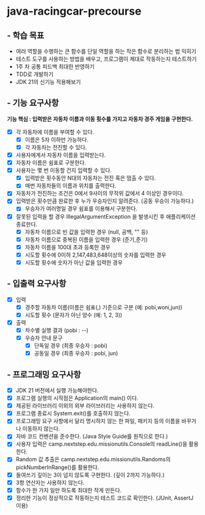 # java-racingcar-precourse

## - 학습 목표
- 여러 역할을 수행하는 큰 함수를 단일 역할을 하는 작은 함수로 분리하는 법 익히기
- 테스트 도구를 사용하는 방법을 배우고, 프로그램이 제대로 작동하는지 테스트하기
- 1주 차 공통 피드백 최대한 반영하기
- TDD로 개발하기
- JDK 21의 신기능 적용해보기

## - 기능 요구사항
**기능 핵심 : 입력받은 자동차 이름과 이동 횟수를 가지고 자동차 경주 게임을 구현한다.**
- [x] 각 자동차에 이름을 부여할 수 있다.
  - [x] 이름은 5자 이하만 가능하다.
  - [x] 각 자동차는 전진할 수 있다.
- [x] 사용자에게서 자동차 이름을 입력받는다.
- [x] 자동차 이름은 쉼표로 구분한다.
- [x] 사용자는 몇 번 이동할 건지 입력할 수 있다.
  - [x] 입력받은 횟수동안 N대의 자동차는 전진 혹은 멈출 수 있다.
  - [x] 매번 자동차들의 이름과 위치를 출력한다.
- [x] 자동차가 전진하는 조건은 0에서 9사이의 무작위 값에서 4 이상인 경우이다.
- [x] 입력받은 횟수만큼 완료한 후 누가 우승자인지 알려준다. (공동 우승이 가능하다.)
  - [x] 우승자가 여러명일 경우 쉼표를 이용해서 구분한다.
- [x] 잘못된 입력을 할 경우 IllegalArgumentException 을 발생시킨 후 애플리케이션 종료한다.
    - [x] 자동차 이름으로 빈 값을 입력한 경우 (null, 공백, "" 등)
    - [x] 자동차 이름으로 중복된 이름을 입력한 경우 (준기,준기)
    - [x] 자동차 이름을 100대 초과 등록한 경우
    - [x] 시도할 횟수에 0이하 2,147,483,648이상의 숫자를 입력한 경우
    - [x] 시도할 횟수에 숫자가 아닌 값을 입력한 경우

## - 입출력 요구사항
- [x] 입력
  - [x] 경주할 자동차 이름(이름은 쉼표(,) 기준으로 구분 (예: pobi,woni,jun))
  - [x] 시도할 횟수 (문자가 아닌 양수 (예: 1, 2, 3))
- [x] 출력
  - [x] 차수별 실행 결과 (pobi : --)
  - [x] 우승자 안내 문구
    - [x] 단독일 경우 (최종 우승자 : pobi)
    - [x] 공동일 경우 (최종 우승자 : pobi, jun)

## - 프로그래밍 요구사항
- [x] JDK 21 버전에서 실행 가능해야한다.
- [x] 프로그램 실행의 시작점은 Application의 main() 이다.
- [x] 제공된 라이브러리 이외의 외부 라이브러리는 사용하지 않는다.
- [x] 프로그램 종료시 System.exit()를 호출하지 않는다.
- [x] 프로그래밍 요구 사항에서 달리 명시하지 않는 한 파일, 패키지 등의 이름을 바꾸거나 이동하지 않는다.
- [x] 자바 코드 컨벤션을 준수한다. (Java Style Guide를 원칙으로 한다.)
- [x] 사용자 입력은 camp.nextstep.edu.missionutils.Console의 readLine()을 활용한다.
- [x] Random 값 추출은 camp.nextstep.edu.missionutils.Randoms의 pickNumberInRange()를 활용한다.
- [x] 들여쓰기 깊이는 3이 넘지 않도록 구현한다. (깊이 2까지 가능하다.)
- [x] 3항 연산자는 사용하지 않는다.
- [x] 함수가 한 가지 일만 하도록 최대한 작게 만든다.
- [x] 정리한 기능이 정상적으로 작동하는지 테스트 코드로 확인한다. (JUnit, AssertJ 이용)